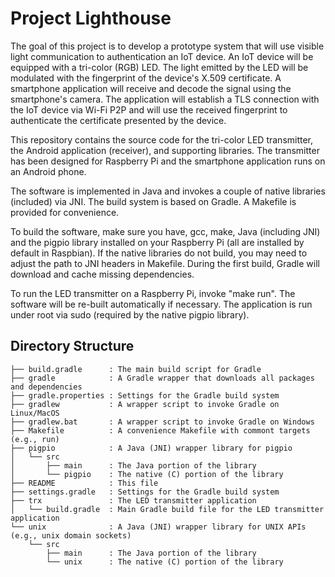 Project Lighthouse
==================

The goal of this project is to develop a prototype system that will use
visible light communication to authentication an IoT device. An IoT device
will be equipped with a tri-color (RGB) LED. The light emitted by the LED will
be modulated with the fingerprint of the device's X.509 certificate. A
smartphone application will receive and decode the signal using the
smartphone's camera. The application will establish a TLS connection with the
IoT device via Wi-Fi P2P and will use the received fingerprint to authenticate
the certificate presented by the device.

This repository contains the source code for the tri-color LED transmitter,
the Android application (receiver), and supporting libraries. The transmitter
has been designed for Raspberry Pi and the smartphone application runs
on an Android phone.

The software is implemented in Java and invokes a couple of native libraries
(included) via JNI. The build system is based on Gradle. A Makefile is
provided for convenience.

To build the software, make sure you have, gcc, make, Java (including JNI) and
the pigpio library installed on your Raspberry Pi (all are installed by
default in Raspbian). If the native libraries do not build, you may need to
adjust the path to JNI headers in Makefile. During the first build, Gradle
will download and cache missing dependencies.

To run the LED transmitter on a Raspberry Pi, invoke "make run". The software
will be re-built automatically if necessary. The application is run under root
via sudo (required by the native pigpio library).

Directory Structure
-------------------
```
├── build.gradle      : The main build script for Gradle
├── gradle            : A Gradle wrapper that downloads all packages and dependencies
├── gradle.properties : Settings for the Gradle build system
├── gradlew           : A wrapper script to invoke Gradle on Linux/MacOS
├── gradlew.bat       : A wrapper script to invoke Gradle on Windows
├── Makefile          : A convenience Makefile with commont targets (e.g., run)
├── pigpio            : A Java (JNI) wrapper library for pigpio
│   └── src
│       ├── main      : The Java portion of the library
│       └── pigpio    : The native (C) portion of the library
├── README            : This file
├── settings.gradle   : Settings for the Gradle build system
├── trx               : The LED transmitter application
│   └── build.gradle  : Main Gradle build file for the LED transmitter application
└── unix              : A Java (JNI) wrapper library for UNIX APIs (e.g., unix domain sockets)
    └── src
        ├── main      : The Java portion of the library
        └── unix      : The native (C) portion of the library
```
